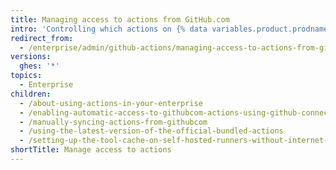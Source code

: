 ```yaml
---
title: Managing access to actions from GitHub.com
intro: 'Controlling which actions on {% data variables.product.prodname_dotcom_the_website %} and {% data variables.product.prodname_marketplace %} can be used in your enterprise.'
redirect_from:
  - /enterprise/admin/github-actions/managing-access-to-actions-from-githubcom
versions:
  ghes: '*'
topics:
  - Enterprise
children:
  - /about-using-actions-in-your-enterprise
  - /enabling-automatic-access-to-githubcom-actions-using-github-connect
  - /manually-syncing-actions-from-githubcom
  - /using-the-latest-version-of-the-official-bundled-actions
  - /setting-up-the-tool-cache-on-self-hosted-runners-without-internet-access
shortTitle: Manage access to actions
---
```


